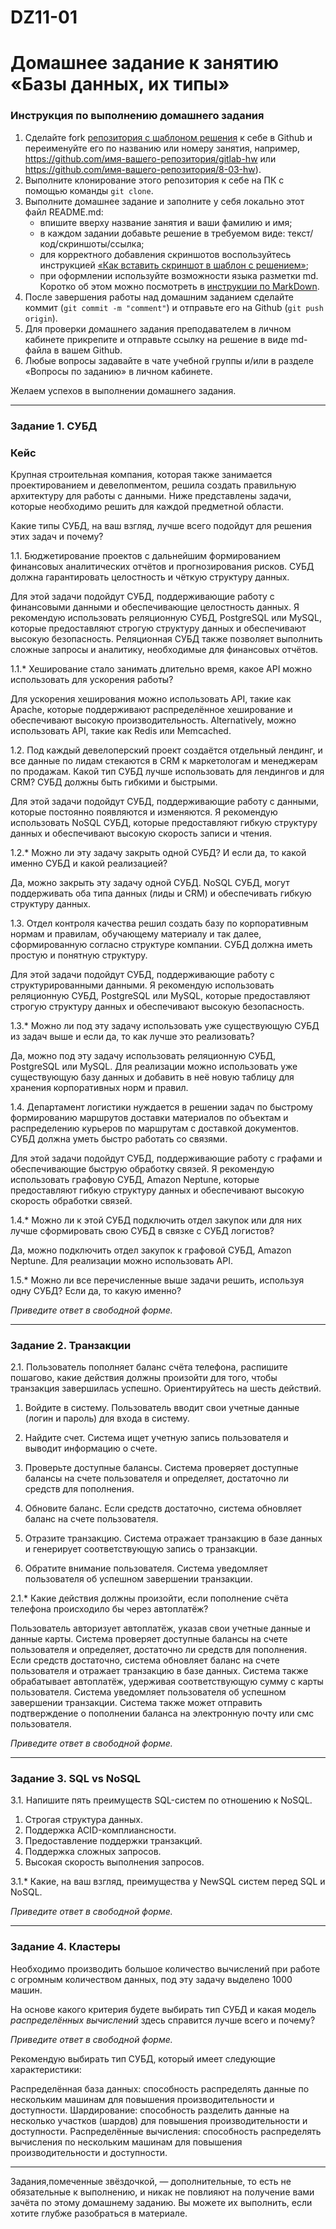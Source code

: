 # DZ11-01
# Домашнее задание к занятию «Базы данных, их типы»

### Инструкция по выполнению домашнего задания

1. Сделайте fork [репозитория c шаблоном решения](https://github.com/netology-code/sys-pattern-homework) к себе в Github и переименуйте его по названию или номеру занятия, например, https://github.com/имя-вашего-репозитория/gitlab-hw или https://github.com/имя-вашего-репозитория/8-03-hw).
2. Выполните клонирование этого репозитория к себе на ПК с помощью команды `git clone`.
3. Выполните домашнее задание и заполните у себя локально этот файл README.md:
   - впишите вверху название занятия и ваши фамилию и имя;
   - в каждом задании добавьте решение в требуемом виде: текст/код/скриншоты/ссылка;
   - для корректного добавления скриншотов воспользуйтесь инструкцией [«Как вставить скриншот в шаблон с решением»](https://github.com/netology-code/sys-pattern-homework/blob/main/screen-instruction.md);
   - при оформлении используйте возможности языка разметки md. Коротко об этом можно посмотреть в [инструкции по MarkDown](https://github.com/netology-code/sys-pattern-homework/blob/main/md-instruction.md).
4. После завершения работы над домашним заданием сделайте коммит (`git commit -m "comment"`) и отправьте его на Github (`git push origin`).
5. Для проверки домашнего задания преподавателем в личном кабинете прикрепите и отправьте ссылку на решение в виде md-файла в вашем Github.
6. Любые вопросы задавайте в чате учебной группы и/или в разделе «Вопросы по заданию» в личном кабинете.

Желаем успехов в выполнении домашнего задания.

---

### Задание 1. СУБД

### Кейс
Крупная строительная компания, которая также занимается проектированием и девелопментом, решила создать 
правильную архитектуру для работы с данными. Ниже представлены задачи, которые необходимо решить для
каждой предметной области. 

Какие типы СУБД, на ваш взгляд, лучше всего подойдут для решения этих задач и почему? 
 
1.1. Бюджетирование проектов с дальнейшим формированием финансовых аналитических отчётов и прогнозирования рисков.
СУБД должна гарантировать целостность и чёткую структуру данных.

Для этой задачи подойдут СУБД, поддерживающие работу с финансовыми данными и обеспечивающие целостность данных. Я рекомендую использовать реляционную СУБД, PostgreSQL или MySQL, которые предоставляют строгую структуру данных и обеспечивают высокую безопасность. Реляционная СУБД также позволяет выполнить сложные запросы и аналитику, необходимые для финансовых отчётов.

1.1.* Хеширование стало занимать длительно время, какое API можно использовать для ускорения работы? 


Для ускорения хеширования можно использовать API, такие как Apache, которые поддерживают распределённое хеширование и обеспечивают высокую производительность. Alternatively, можно использовать API, такие как Redis или Memcached.


1.2. Под каждый девелоперский проект создаётся отдельный лендинг, и все данные по лидам стекаются в CRM к 
маркетологам и менеджерам по продажам. Какой тип СУБД лучше использовать для лендингов и для CRM? 
СУБД должны быть гибкими и быстрыми.

Для этой задачи подойдут СУБД, поддерживающие работу с данными, которые постоянно появляются и изменяются. Я рекомендую использовать NoSQL СУБД, которые предоставляют гибкую структуру данных и обеспечивают высокую скорость записи и чтения.

1.2.* Можно ли эту задачу закрыть одной СУБД? И если да, то какой именно СУБД и какой реализацией?

Да, можно закрыть эту задачу одной СУБД. NoSQL СУБД, могут поддерживать оба типа данных (лиды и CRM) и обеспечивать гибкую структуру данных.


1.3. Отдел контроля качества решил создать базу по корпоративным нормам и правилам, обучающему материалу 
и так далее, сформированную согласно структуре компании. СУБД должна иметь простую и понятную структуру.

Для этой задачи подойдут СУБД, поддерживающие работу с структурированными данными. Я рекомендую использовать реляционную СУБД, PostgreSQL или MySQL, которые предоставляют строгую структуру данных и обеспечивают высокую безопасность.


1.3.* Можно ли под эту задачу использовать уже существующую СУБД из задач выше и если да, то как лучше это 
реализовать?

Да, можно под эту задачу использовать реляционную СУБД, PostgreSQL или MySQL. Для реализации можно использовать уже существующую базу данных и добавить в неё новую таблицу для хранения корпоративных норм и правил.


1.4. Департамент логистики нуждается в решении задач по быстрому формированию маршрутов доставки материалов 
по объектам и распределению курьеров по маршрутам с доставкой документов. СУБД должна уметь быстро работать
со связями.

Для этой задачи подойдут СУБД, поддерживающие работу с графами и обеспечивающие быструю обработку связей. Я рекомендую использовать графовую СУБД, Amazon Neptune, которые предоставляют гибкую структуру данных и обеспечивают высокую скорость обработки связей.


1.4.* Можно ли к этой СУБД подключить отдел закупок или для них лучше сформировать свою СУБД в связке с СУБД 
логистов?

Да, можно подключить отдел закупок к графовой СУБД, Amazon Neptune. Для реализации можно использовать API. 


1.5.* Можно ли все перечисленные выше задачи решить, используя одну СУБД? Если да, то какую именно?



*Приведите ответ в свободной форме.*

---

### Задание 2. Транзакции

2.1. Пользователь пополняет баланс счёта телефона, распишите пошагово, какие действия должны произойти для того, чтобы 
транзакция завершилась успешно. Ориентируйтесь на шесть действий.

1. Войдите в систему. Пользователь вводит свои учетные данные (логин и пароль) для входа в систему.

2. Найдите счет. Система ищет учетную запись пользователя и выводит информацию о счете.

3. Проверьте доступные балансы. Система проверяет доступные балансы на счете пользователя и определяет, достаточно ли средств для пополнения.

4. Обновите баланс. Если средств достаточно, система обновляет баланс на счете пользователя.

5. Отразите транзакцию. Система отражает транзакцию в базе данных и генерирует соответствующую запись о транзакции.

6. Обратите внимание пользователя. Система уведомляет пользователя об успешном завершении транзакции.


2.1.* Какие действия должны произойти, если пополнение счёта телефона происходило бы через автоплатёж?

Пользователь авторизует автоплатёж, указав свои учетные данные и данные карты.
Система проверяет доступные балансы на счете пользователя и определяет, достаточно ли средств для пополнения.
Если средств достаточно, система обновляет баланс на счете пользователя и отражает транзакцию в базе данных.
Система также обрабатывает автоплатёж, удерживая соответствующую сумму с карты пользователя.
Система уведомляет пользователя об успешном завершении транзакции.
Система также может отправить подтверждение о пополнении баланса на электронную почту или смс пользователя.


*Приведите ответ в свободной форме.*

---

### Задание 3. SQL vs NoSQL

3.1. Напишите пять преимуществ SQL-систем по отношению к NoSQL. 

1. Строгая структура данных.
2. Поддержка ACID-комплиансности.
3. Предоставление поддержки транзакций.
4. Поддержка сложных запросов.
5. Высокая скорость выполнения запросов.



3.1.* Какие, на ваш взгляд, преимущества у NewSQL систем перед SQL и NoSQL.

*Приведите ответ в свободной форме.*

---

### Задание 4. Кластеры

Необходимо производить большое количество вычислений при работе с огромным количеством данных, под эту задачу 
выделено 1000 машин. 

На основе какого критерия будете выбирать тип СУБД и какая модель *распределённых вычислений* 
здесь справится лучше всего и почему?

*Приведите ответ в свободной форме.*


Рекомендую выбирать тип СУБД, который имеет следующие характеристики:

Распределённая база данных: способность распределять данные по нескольким машинам для повышения производительности и доступности.
Шардирование: способность разделить данные на несколько участков (шардов) для повышения производительности и доступности.
Распределённые вычисления: способность распределять вычисления по нескольким машинам для повышения производительности и доступности.

---

Задания,помеченные звёздочкой, — дополнительные, то есть не обязательные к выполнению, и никак не повлияют на получение вами зачёта по этому домашнему заданию. Вы можете их выполнить, если хотите глубже разобраться в материале.
